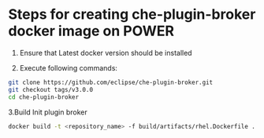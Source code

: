 # Steps for creating che-plugin-broker docker image on POWER

1. Ensure that Latest docker version should be installed

2. Execute following commands:

```bash
git clone https://github.com/eclipse/che-plugin-broker.git
git checkout tags/v3.0.0
cd che-plugin-broker
```
3.Build Init plugin broker

```bash
docker build -t <repository_name> -f build/artifacts/rhel.Dockerfile .
```

